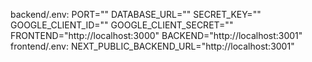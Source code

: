backend/.env: 
PORT=""
DATABASE_URL=""
SECRET_KEY=""
GOOGLE_CLIENT_ID=""
GOOGLE_CLIENT_SECRET=""
FRONTEND="http://localhost:3000"
BACKEND="http://localhost:3001"
frontend/.env:
NEXT_PUBLIC_BACKEND_URL="http://localhost:3001"